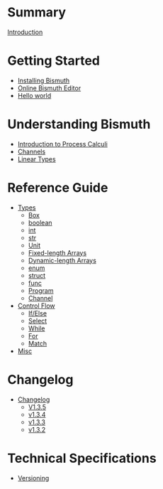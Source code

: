 # Summary

[Introduction](./Introduction.md)

# Getting Started
- [Installing Bismuth]()
- [Online Bismuth Editor]()
- [Hello world]()

# Understanding Bismuth
- [Introduction to Process Calculi]()
- [Channels]() 
- [Linear Types]()

# Reference Guide
- [Types](./ref/types.md)
	- [Box](./ref/types/Box.md)
	- [boolean](./ref/types/boolean.md)
	- [int](./ref/types/int.md)
	- [str](./ref/types/str.md)
	- [Unit](./ref/types/Unit.md)
	- [Fixed-length Arrays](./ref/types/array.md)
	- [Dynamic-length Arrays](./ref/types/vector.md)
	- [enum](./ref/types/enum.md)
	- [struct](./ref/types/struct.md)
	- [func](./ref/types/func.md)
	- [Program](./ref/types/Program.md)
	- [Channel](./ref/types/Channel.md)
- [Control Flow](./ref/controlflow.md)
	- [If/Else](./ref/flow/if.md)
	- [Select](./ref/flow/select.md)
	- [While](./ref/flow/while.md)
	- [For](./ref/flow/for.md)
	- [Match](./ref/flow/match.md)
- [Misc](./ref/Misc.md)

# Changelog 
- [Changelog](./changelog.md)
    - [V1.3.5](./changelog/1.3.5.md)
	- [v1.3.4](./changelog/1.3.4.md)
	- [v1.3.3](./changelog/1.3.3.md)
	- [v1.3.2](./changelog/1.3.2.md)


# Technical Specifications 
- [Versioning](./specs/versioning.md)
